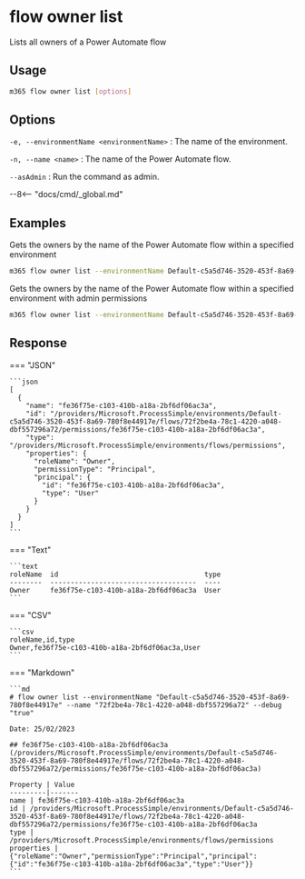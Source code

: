 # flow owner list

Lists all owners of a Power Automate flow

## Usage

```sh
m365 flow owner list [options]
```

## Options

`-e, --environmentName <environmentName>`
: The name of the environment.

`-n, --name <name>`
: The name of the Power Automate flow.

`--asAdmin`
: Run the command as admin.

--8<-- "docs/cmd/_global.md"

## Examples

Gets the owners by the name of the Power Automate flow within a specified environment

```sh
m365 flow owner list --environmentName Default-c5a5d746-3520-453f-8a69-780f8e44917e --name 72f2be4a-78c1-4220-a048-dbf557296a72
```

Gets the owners by the name of the Power Automate flow within a specified environment with admin permissions

```sh
m365 flow owner list --environmentName Default-c5a5d746-3520-453f-8a69-780f8e44917e --name 72f2be4a-78c1-4220-a048-dbf557296a72 --asAdmin
```

## Response

=== "JSON"

    ```json
    [
      {
        "name": "fe36f75e-c103-410b-a18a-2bf6df06ac3a",
        "id": "/providers/Microsoft.ProcessSimple/environments/Default-c5a5d746-3520-453f-8a69-780f8e44917e/flows/72f2be4a-78c1-4220-a048-dbf557296a72/permissions/fe36f75e-c103-410b-a18a-2bf6df06ac3a",
        "type": "/providers/Microsoft.ProcessSimple/environments/flows/permissions",
        "properties": {
          "roleName": "Owner",
          "permissionType": "Principal",
          "principal": {
            "id": "fe36f75e-c103-410b-a18a-2bf6df06ac3a",
            "type": "User"
          }
        }
      }
    ]
    ```

=== "Text"

    ```text
    roleName  id                                    type
    --------  ------------------------------------  ----
    Owner     fe36f75e-c103-410b-a18a-2bf6df06ac3a  User
    ```

=== "CSV"

    ```csv
    roleName,id,type
    Owner,fe36f75e-c103-410b-a18a-2bf6df06ac3a,User
    ```

=== "Markdown"

    ```md
    # flow owner list --environmentName "Default-c5a5d746-3520-453f-8a69-780f8e44917e" --name "72f2be4a-78c1-4220-a048-dbf557296a72" --debug "true"

    Date: 25/02/2023

    ## fe36f75e-c103-410b-a18a-2bf6df06ac3a (/providers/Microsoft.ProcessSimple/environments/Default-c5a5d746-3520-453f-8a69-780f8e44917e/flows/72f2be4a-78c1-4220-a048-dbf557296a72/permissions/fe36f75e-c103-410b-a18a-2bf6df06ac3a)

    Property | Value
    ---------|-------
    name | fe36f75e-c103-410b-a18a-2bf6df06ac3a
    id | /providers/Microsoft.ProcessSimple/environments/Default-c5a5d746-3520-453f-8a69-780f8e44917e/flows/72f2be4a-78c1-4220-a048-dbf557296a72/permissions/fe36f75e-c103-410b-a18a-2bf6df06ac3a
    type | /providers/Microsoft.ProcessSimple/environments/flows/permissions
    properties | {"roleName":"Owner","permissionType":"Principal","principal":{"id":"fe36f75e-c103-410b-a18a-2bf6df06ac3a","type":"User"}}
    ```
